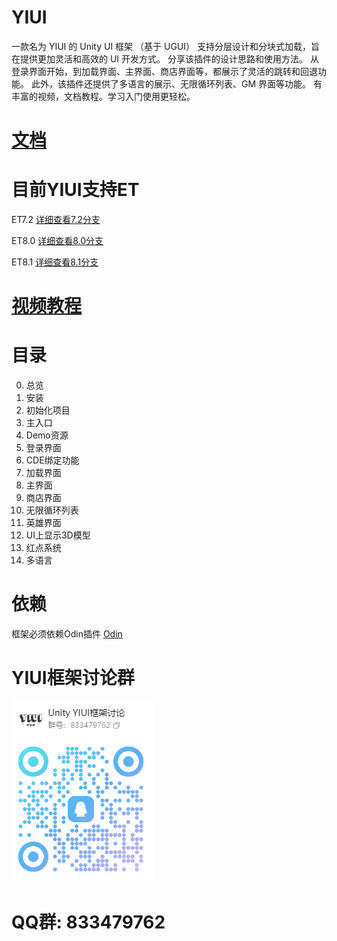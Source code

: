 # YIUI

一款名为 YIUI  的 Unity UI 框架 （基于 UGUI）
支持分层设计和分块式加载，旨在提供更加灵活和高效的 UI 开发方式。
分享该插件的设计思路和使用方法。
从登录界面开始，到加载界面、主界面、商店界面等，都展示了灵活的跳转和回退功能。
此外，该插件还提供了多语言的展示、无限循环列表、GM 界面等功能。
有丰富的视频，文档教程。学习入门使用更轻松。

# [文档](https://lib9kmxvq7k.feishu.cn/wiki/ES7Gwz4EAiVGKSkotY5cRbTznuh)

# 目前YIUI支持ET

ET7.2 [详细查看7.2分支](https://github.com/LiShengYang-yiyi/YIUI/tree/YIUI-ET7.2)

ET8.0 [详细查看8.0分支](https://github.com/LiShengYang-yiyi/YIUI/tree/YIUI-ET8.0)

ET8.1 [详细查看8.1分支](https://github.com/LiShengYang-yiyi/YIUI/tree/YIUI-ET8.1)


# [视频教程](https://www.bilibili.com/video/BV1cz4y1s7QS)  

# 目录

0. 总览
1. 安装
2. 初始化项目
3. 主入口
4. Demo资源
5. 登录界面
6. CDE绑定功能
7. 加载界面
8. 主界面
9. 商店界面
10. 无限循环列表
11. 英雄界面
12. UI上显示3D模型
13. 红点系统
14. 多语言

# 依赖

框架必须依赖Odin插件
[Odin](https://assetstore.unity.com/packages/tools/utilities/odin-inspector-and-serializer-89041)

# YIUI框架讨论群
![二维码](https://github.com/LiShengYang-yiyi/YIUI/blob/main/Readme/YIUI框架讨论群二维码.png)

# QQ群: 833479762
